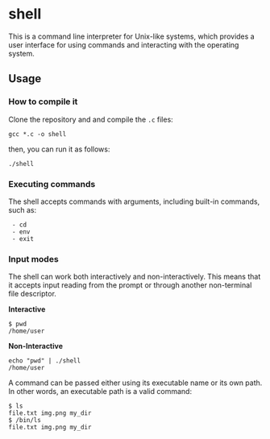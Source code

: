 # shell

This is a command line interpreter for Unix-like systems, which provides a user interface for using commands and interacting with the operating system.

## Usage

### How to compile it
Clone the repository and and compile the `.c` files:
```
gcc *.c -o shell
```
then, you can run it as follows:
```
./shell
```

### Executing commands
The shell accepts commands with arguments, including built-in commands, such as:
```
 - cd
 - env
 - exit
```
### Input modes
The shell can work both interactively and non-interactively. This means that it accepts input reading from the prompt or through another non-terminal file descriptor.

**Interactive**
```
$ pwd
/home/user
```
**Non-Interactive**
```
echo "pwd" | ./shell
/home/user
```
A command can be passed either using its executable name or its own path. In other words, an executable path is a valid command:
```
$ ls
file.txt img.png my_dir
$ /bin/ls
file.txt img.png my_dir
```